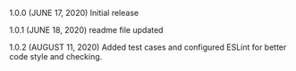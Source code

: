 1.0.0 (JUNE 17, 2020) Initial release

1.0.1 (JUNE 18, 2020) readme file updated

1.0.2 (AUGUST 11, 2020) Added test cases and configured ESLint for better code style and checking.


